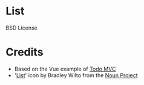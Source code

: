 # List #

BSD License

# Credits #

* Based on the Vue example of [Todo MVC]( https://github.com/tastejs/todomvc )
* '[List]( https://thenounproject.com/term/list/57790 )' icon by Bradley Wilto from the [Noun Project]( http://thenounproject.com/ )

